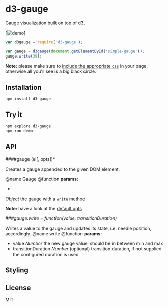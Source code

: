 # d3-gauge

Gauge visualization built on top of d3.

[![demo](https://github.com/thlorenz/d3-gauge/raw/master/assets/gauge-demo.gif)]

```js
var d3gauge = require('d3-gauge');

var gauge = d3gauge(document.getElementById('simple-gauge'));
gauge.write(39);
```

**Note:** please make sure to [include the appropriate `css`](#styling) in your page, otherwise all you'll see is a big black
circle.

## Installation

    npm install d3-gauge
## Try it

```sh
npm explore d3-gauge
npm run demo
```

## API

####gauge (el[, opts])*

Creates a gauge appended to the given DOM element.

@name Gauge
@function
**params:**

- 

*Object* the gauge with a `write` method

**Note:** have a look at the [default opts](https://github.com/thlorenz/d3-gauge/blob/master/defaults/simple.js)

###*gauge.write = function(value, transitionDuration)*

Writes a value to the gauge and updates its state, i.e. needle position, accordingly.
@name write
@function
**params:**

- value *Number* the new gauge value, should be in between min and max
- transitionDuration *Number* (optional) transition duration, if not supplied the configured duration is used

## Styling

## License

MIT
